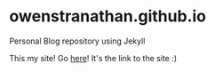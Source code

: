 # owenstranathan.github.io
Personal Blog repository using Jekyll

This my site! Go [here](https://owenstranathan.github.io)!
It's the link to the site :)
